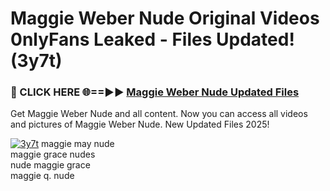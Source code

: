 # Maggie Weber Nude Original Videos 0nlyFans Leaked - Files Updated! (3y7t)

<h3>🔴 CLICK HERE 🌐==►► <a href="https://tinyurl.com/5h6xmrr3" rel="nofollow">Maggie Weber Nude Updated Files</a></h3>

Get Maggie Weber Nude and all content. Now you can access all videos and pictures of Maggie Weber Nude. New Updated Files 2025!

[![3y7t](https://i.imgur.com/KVD873Z.gif)](https://tinyurl.com/5h6xmrr3)
maggie may nude<br>
maggie grace nudes<br>
nude maggie grace<br>
maggie q. nude